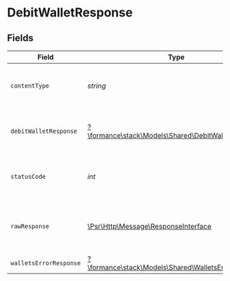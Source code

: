 # DebitWalletResponse


## Fields

| Field                                                                                                        | Type                                                                                                         | Required                                                                                                     | Description                                                                                                  |
| ------------------------------------------------------------------------------------------------------------ | ------------------------------------------------------------------------------------------------------------ | ------------------------------------------------------------------------------------------------------------ | ------------------------------------------------------------------------------------------------------------ |
| `contentType`                                                                                                | *string*                                                                                                     | :heavy_check_mark:                                                                                           | HTTP response content type for this operation                                                                |
| `debitWalletResponse`                                                                                        | [?\formance\stack\Models\Shared\DebitWalletResponse](../../models/shared/DebitWalletResponse.md)             | :heavy_minus_sign:                                                                                           | Wallet successfully debited as a pending hold                                                                |
| `statusCode`                                                                                                 | *int*                                                                                                        | :heavy_check_mark:                                                                                           | HTTP response status code for this operation                                                                 |
| `rawResponse`                                                                                                | [\Psr\Http\Message\ResponseInterface](https://www.php-fig.org/psr/psr-7/#33-psrhttpmessageresponseinterface) | :heavy_minus_sign:                                                                                           | Raw HTTP response; suitable for custom response parsing                                                      |
| `walletsErrorResponse`                                                                                       | [?\formance\stack\Models\Shared\WalletsErrorResponse](../../models/shared/WalletsErrorResponse.md)           | :heavy_minus_sign:                                                                                           | Error                                                                                                        |